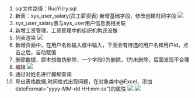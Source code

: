 1. sql文件路径：RuoYi/ry.sql
2. 新表：sys_user_salary(员工薪资表) 新增基础字段，修改创建时间字段
![](https://i.loli.net/2020/11/26/FOLV7eJyl1HuGdm.png)
3. sys_user_salary表与sys_user用户信息表相关联
4. 新增工资管理，工资管理中的组织机构还没做
5. 列表渲染
![](https://i.loli.net/2020/11/25/YvcyFe7K9Jr25DS.png)
6. 新增页面中，在用户名称输入框中输入，下面会有待选的用户名和用户id，点击之后，自动赋值
7. 删除数据，原本想做伪删除，一个字段0为删除，1为未删除，后面发现不合理
8. 编辑
![](https://i.loli.net/2020/11/26/FHlq6wWMsCE7Qh9.png)
9. 通过对姓名进行模糊查询
10. 导出表格数据,时间格式出现问题，在对象类中@Excel，添加dateFormat="yyyy-MM-dd HH:mm:ss")的属性
![](https://i.loli.net/2020/11/26/bP6QHNXEcauRKgO.png)
![](https://i.loli.net/2020/11/26/74foHnUuyDlQZiE.png)